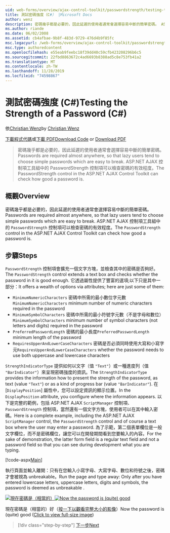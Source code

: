 ```yaml
---
uid: web-forms/overview/ajax-control-toolkit/passwordstrength/testing-the-strength-of-a-password-cs
title: 測試密碼強度（C#） |Microsoft Docs
author: wenz
description: 密碼幾乎都是必要的，因此延遲的使用者通常會選擇容易中斷的簡單密碼。 ASP 中的 PasswordStrength 控制項。N 。
ms.author: riande
ms.date: 06/02/2008
ms.assetid: cb4afbae-9b8f-483d-9729-476d4b9f85fc
msc.legacyurl: /web-forms/overview/ajax-control-toolkit/passwordstrength/testing-the-strength-of-a-password-cs
msc.type: authoredcontent
ms.openlocfilehash: e55eab9feebc18f39dd40c59cfb423208296b6c5
ms.sourcegitcommit: 22fbd8863672c4ad6693b8388ad5c8e753fb41a2
ms.translationtype: MT
ms.contentlocale: zh-TW
ms.lasthandoff: 11/28/2019
ms.locfileid: "74598867"
---
```

# <a name="testing-the-strength-of-a-password-c"></a><span data-ttu-id="63d2a-104">測試密碼強度 (C#)</span><span class="sxs-lookup"><span data-stu-id="63d2a-104">Testing the Strength of a Password (C#)</span></span>

<span data-ttu-id="63d2a-105">依[Christian Wenz](https://github.com/wenz)</span><span class="sxs-lookup"><span data-stu-id="63d2a-105">by [Christian Wenz](https://github.com/wenz)</span></span>

<span data-ttu-id="63d2a-106">[下載程式代碼](https://download.microsoft.com/download/9/3/f/93f8daea-bebd-4821-833b-95205389c7d0/PasswordStrength0.cs.zip)或[下載 PDF](https://download.microsoft.com/download/2/d/c/2dc10e34-6983-41d4-9c08-f78f5387d32b/passwordstrength0CS.pdf)</span><span class="sxs-lookup"><span data-stu-id="63d2a-106">[Download Code](https://download.microsoft.com/download/9/3/f/93f8daea-bebd-4821-833b-95205389c7d0/PasswordStrength0.cs.zip) or [Download PDF](https://download.microsoft.com/download/2/d/c/2dc10e34-6983-41d4-9c08-f78f5387d32b/passwordstrength0CS.pdf)</span></span>

> <span data-ttu-id="63d2a-107">密碼幾乎都是必要的，因此延遲的使用者通常會選擇容易中斷的簡單密碼。</span><span class="sxs-lookup"><span data-stu-id="63d2a-107">Passwords are required almost anywhere, so that lazy users tend to choose simple passwords which are easy to break.</span></span> <span data-ttu-id="63d2a-108">ASP.NET AJAX 控制項工具組中的 PasswordStrength 控制項可以檢查密碼的有效程度。</span><span class="sxs-lookup"><span data-stu-id="63d2a-108">The PasswordStrength control in the ASP.NET AJAX Control Toolkit can check how good a password is.</span></span>

## <a name="overview"></a><span data-ttu-id="63d2a-109">概觀</span><span class="sxs-lookup"><span data-stu-id="63d2a-109">Overview</span></span>

<span data-ttu-id="63d2a-110">密碼幾乎都是必要的，因此延遲的使用者通常會選擇容易中斷的簡單密碼。</span><span class="sxs-lookup"><span data-stu-id="63d2a-110">Passwords are required almost anywhere, so that lazy users tend to choose simple passwords which are easy to break.</span></span> <span data-ttu-id="63d2a-111">ASP.NET AJAX 控制項工具組中的 `PasswordStrength` 控制項可以檢查密碼的有效程度。</span><span class="sxs-lookup"><span data-stu-id="63d2a-111">The `PasswordStrength` control in the ASP.NET AJAX Control Toolkit can check how good a password is.</span></span>

## <a name="steps"></a><span data-ttu-id="63d2a-112">步驟</span><span class="sxs-lookup"><span data-stu-id="63d2a-112">Steps</span></span>

<span data-ttu-id="63d2a-113">`PasswordStrength` 控制項會擴充一個文字方塊，並檢查其中的密碼是否夠好。</span><span class="sxs-lookup"><span data-stu-id="63d2a-113">The `PasswordStrength` control extends a text box and checks whether the password in it is good enough.</span></span> <span data-ttu-id="63d2a-114">它透過屬性提供了豐富的選項;以下只是其中一部分：</span><span class="sxs-lookup"><span data-stu-id="63d2a-114">It offers a wealth of options via attributes; here are just some of them:</span></span>

- <span data-ttu-id="63d2a-115">`MinimumNumericCharacters` 密碼中所需的最小數位字元數</span><span class="sxs-lookup"><span data-stu-id="63d2a-115">`MinimumNumericCharacters` minimum number of numeric characters required in the password</span></span>
- <span data-ttu-id="63d2a-116">`MinimumSymbolCharacters` 密碼中所需的最小符號字元數（不是字母和數位）</span><span class="sxs-lookup"><span data-stu-id="63d2a-116">`MinimumSymbolCharacters` minimum number of symbol characters (not letters and digits) required in the password</span></span>
- <span data-ttu-id="63d2a-117">`PreferredPasswordLength` 密碼的最小長度</span><span class="sxs-lookup"><span data-stu-id="63d2a-117">`PreferredPasswordLength` minimum length of the password</span></span>
- <span data-ttu-id="63d2a-118">`RequiresUpperAndLowerCaseCharacters` 密碼是否必須同時使用大寫和小寫字元</span><span class="sxs-lookup"><span data-stu-id="63d2a-118">`RequiresUpperAndLowerCaseCharacters` whether the password needs to use both uppercase and lowercase characters</span></span>

<span data-ttu-id="63d2a-119">`StrengthIndicatorType` 提供如何以文字（值 `"Text"`）或一種進度列（值 `"BarIndicator"`）來呈現密碼強度的資訊。</span><span class="sxs-lookup"><span data-stu-id="63d2a-119">The `StrengthIndicatorType` provides the information how to present the strength of the password, as text (value `"Text"`) or as a kind of progress bar (value `"BarIndicator"`).</span></span> <span data-ttu-id="63d2a-120">在 [`DisplayPosition`] 屬性中，您可以設定資訊的顯示位置。</span><span class="sxs-lookup"><span data-stu-id="63d2a-120">In the `DisplayPosition` attribute, you configure where the information appears.</span></span> <span data-ttu-id="63d2a-121">以下是完整的範例，包括 ASP.NET AJAX `ScriptManager` 控制項、`PasswordStrength` 控制項，當然還有一個文字方塊，使用者可以在其中輸入密碼。</span><span class="sxs-lookup"><span data-stu-id="63d2a-121">Here is a complete example, including the ASP.NET AJAX `ScriptManager` control, the `PasswordStrength` control and of course a text box where the user may enter a password.</span></span> <span data-ttu-id="63d2a-122">為了示範，第二個表單欄位是一般文字欄位，而不是密碼欄位，讓您可以在開發期間看到您要輸入的內容。</span><span class="sxs-lookup"><span data-stu-id="63d2a-122">For the sake of demonstration, the latter form field is a regular text field and not a password field so that you can see during development what you are typing.</span></span>

[!code-aspx[Main](testing-the-strength-of-a-password-cs/samples/sample1.aspx)]

<span data-ttu-id="63d2a-123">執行頁面並輸入離開：只有在您輸入小寫字母、大寫字母、數位和符號之後，密碼才會被視為 unbreakable。</span><span class="sxs-lookup"><span data-stu-id="63d2a-123">Run the page and type away: Only after you have entered lowercase letters, uppercase letters, digits and symbols, the password is deemed as unbreakable .</span></span>

<span data-ttu-id="63d2a-124">[![現在密碼是（相當的）](testing-the-strength-of-a-password-cs/_static/image2.png)](testing-the-strength-of-a-password-cs/_static/image1.png)</span><span class="sxs-lookup"><span data-stu-id="63d2a-124">[![Now the password is (quite) good](testing-the-strength-of-a-password-cs/_static/image2.png)](testing-the-strength-of-a-password-cs/_static/image1.png)</span></span>

<span data-ttu-id="63d2a-125">現在密碼是（相當的）好（[按一下以觀看完整大小的影像](testing-the-strength-of-a-password-cs/_static/image3.png)）</span><span class="sxs-lookup"><span data-stu-id="63d2a-125">Now the password is (quite) good ([Click to view full-size image](testing-the-strength-of-a-password-cs/_static/image3.png))</span></span>

> [!div class="step-by-step"]
> [<span data-ttu-id="63d2a-126">下一步</span><span class="sxs-lookup"><span data-stu-id="63d2a-126">Next</span></span>](testing-the-strength-of-a-password-vb.md)
